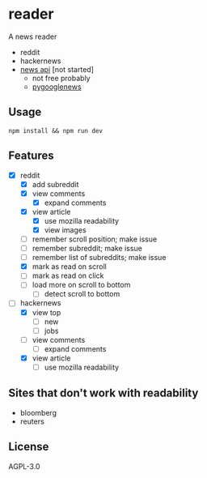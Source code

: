 # reader

A news reader

- reddit
- hackernews
- [news api](https://newsapi.org/) [not started]
  - not free probably
  - [pygooglenews](https://github.com/kotartemiy/pygooglenews)

## Usage

```command
npm install && npm run dev
```

## Features

- [x] reddit
  - [x] add subreddit
  - [x] view comments
    - [x] expand comments
  - [x] view article
    - [x] use mozilla readability
    - [x] view images
  - [ ] remember scroll position; make issue
  - [ ] remember subreddit; make issue
  - [ ] remember list of subreddits; make issue
  - [x] mark as read on scroll
  - [ ] mark as read on click
  - [ ] load more on scroll to bottom
    - [ ] detect scroll to bottom
- [ ] hackernews
  - [x] view top
    - [ ] new
    - [ ] jobs
  - [ ] view comments
    - [ ] expand comments
  - [x] view article
    - [ ] use mozilla readability

## Sites that don't work with readability

- bloomberg
- reuters

## License

AGPL-3.0
